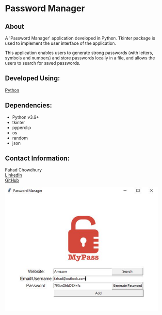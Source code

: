 # **Password Manager**

## About
A 'Password Manager' application developed in Python. Tkinter package is used to implement the user interface of the application.

This application enables users to generate strong passwords (with letters, symbols and numbers) and store passwords locally in a file, and allows the users to search for saved passwords.

## Developed Using:
[Python](https://www.python.org/)

## Dependencies:
- Python v3.6+
- tkinter
- pyperclip
- os
- random
- json


## Contact Information:
Fahad Chowdhury\
[LinkedIn](https://www.linkedin.com/in/fahad-chowdhury-fi)\
[GitHub](https://github.com/Fahad-Chowdhury)

![Image Link](https://github.com/Fahad-Chowdhury/password-manager/blob/main/app.JPG)
